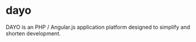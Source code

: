 # dayo
DAYO is an PHP / Angular.js application platform designed to simplify and shorten development.

